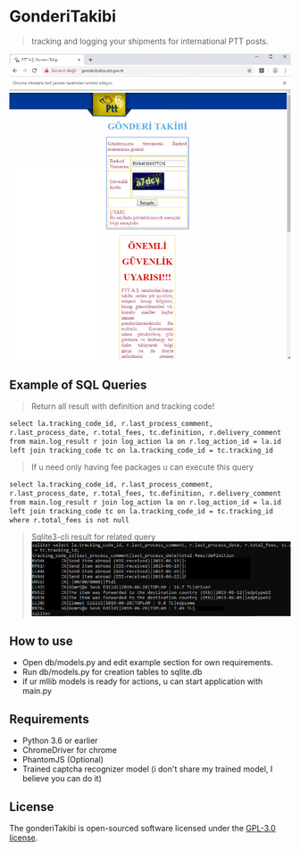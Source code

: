 # GonderiTakibi
> tracking and logging your shipments for international PTT posts.

![Screenshot](https://raw.githubusercontent.com/Shavell/repo-assets/master/gonderiTakibi/tracking.gif)

## Example of SQL Queries

> Return all result with definition and tracking code!

```` 
select la.tracking_code_id, r.last_process_comment, r.last_process_date, r.total_fees, tc.definition, r.delivery_comment from main.log_result r join log_action la on r.log_action_id = la.id left join tracking_code tc on la.tracking_code_id = tc.tracking_id
````

>If u need only having fee packages u can execute this query
````
select la.tracking_code_id, r.last_process_comment, r.last_process_date, r.total_fees, tc.definition, r.delivery_comment from main.log_result r join log_action la on r.log_action_id = la.id left join tracking_code tc on la.tracking_code_id = tc.tracking_id where r.total_fees is not null
````

> Sqlite3-cli result for related query 
![SQLOUTPUT](https://raw.githubusercontent.com/Shavell/repo-assets/master/gonderiTakibi/sqlite-cli.PNG)


## How to use

 - Open db/models.py and edit example section for own requirements.
 - Run db/models.py for creation tables to sqlite.db
 - if ur mllib models is ready for actions, u can start application with main.py


## Requirements
- Python 3.6 or earlier
- ChromeDriver for chrome
- PhantomJS (Optional)
- Trained captcha recognizer model (i don't share my trained model, I believe you can do it)


## License

The gonderiTakibi is open-sourced software licensed under the [GPL-3.0 license](https://opensource.org/licenses/MIT).
